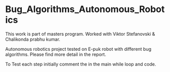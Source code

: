 Bug_Algorithms_Autonomous_Robotics
==================================

This work is part of masters program. Worked with Viktor Stefanovski & Chalikonda prabhu kumar.

Autonomous robotics project tested on E-puk robot with different bug algorithms. Please find more detail in the report.

To Test each step initially comment the in the main while loop and code.

